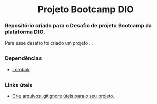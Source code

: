 <h1 align="center">Projeto Bootcamp DIO</h1>

### Repositório criado para o Desafio de projeto Bootcamp da plataforma DIO.

Para esse desafio foi criado um projeto ...

##

### Dependências

- [Lombok](https://mvnrepository.com/artifact/org.projectlombok/lombok)

##

### Links úteis

- [Crie arquivos .gitignore úteis para o seu projeto.](https://www.toptal.com/developers/gitignore)

